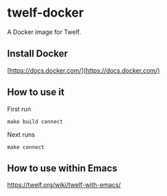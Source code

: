 # twelf-docker

A Docker image for Twelf.

## Install Docker 

[https://docs.docker.com/](https://docs.docker.com/)

## How to use it

First run

`make build connect`

Next runs

`make connect`

## How to use within Emacs

https://twelf.org/wiki/twelf-with-emacs/
